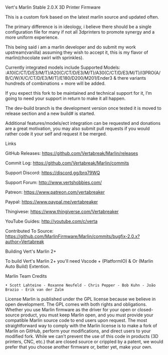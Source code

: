 Vert's Marlin Stable 2.0.X 3D Printer Firmware

This is a custom fork based on the latest marlin source and updated often.

The primary difference is in ideology, i believe there should be a single configuration file for many if not all 3dprinters 
to promote synergy and a more uniform experience.

This being said i am a marlin developer and do submit my work upstream(vanilla) assuming they wish to accept it, this is my flavor of marlin(chocolate swirl with sprinkles).

Currently integrated models include Supported Models: :A10(C/CT/D/E3/M/T)/A20(C/CT/D/E3/M/T)/A30(C/CT/D/E3/M/T)/I3PRO(A/B/C/W/X/C/CT/D/E3/M/T)/E180/D200/M201/Ender3 & there variants hundreds of combinations + more will be added.

If you expect this fork to be maintained and technical support for it, I’m going to need your support in return to make it all happen.

The dev-build branch is the development version once tested it is moved to release section and a new build# is started.

Additional features/models/ect integration can be requested and donations are a great motivation, you may also submit pull requests if you would rather code it your self and request it be merged.

Links

GitHub Releases: https://github.com/Vertabreak/Marlin/releases

Commit Log: https://github.com/Vertabreak/Marlin/commits

Support Discord: https://discord.gg/brq79WQ

Support Forum: http://www.vertshobbies.com/

Patreon: https://www.patreon.com/vertabreaker

Paypal: https://www.paypal.me/vertabreaker

Thingivese: https://www.thingiverse.com/Vertabreaker

YouTube Guides: http://youtube.com/c/verta

Contributed To Source: https://github.com/MarlinFirmware/Marlin/commits/bugfix-2.0.x?author=Vertabreak

Building Vert's Marlin 2+

To build Vert's Marlin 2+ you'll need Vscode + (PlatformIO) & Or (Marlin Auto Build) Extention.

Marlin Team Credits

    • Scott Lahteine - Roxanne Neufeld - Chris Pepper - Bob Kuhn - João Brazio - Erik van der Zalm 
    
License
Marlin is published under the GPL license because we believe in open development. The GPL comes with both rights and obligations. Whether you use Marlin firmware as the driver for your open or closed-source product, you must keep Marlin open, and you must provide your compatible Marlin source code to end users upon request. The most straightforward way to comply with the Marlin license is to make a fork of Marlin on GitHub, perform your modifications, and direct users to your modified fork. While we can't prevent the use of this code in products (3D printers, CNC, etc.) that are closed source or crippled by a patent, we would prefer that you choose another firmware or, better yet, make your own.
